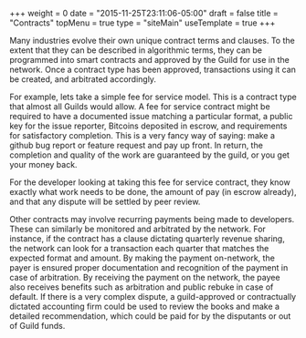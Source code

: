 +++
weight = 0
date = "2015-11-25T23:11:06-05:00"
draft = false
title = "Contracts"
topMenu = true
type = "siteMain"
useTemplate = true
+++

Many industries evolve their own unique contract terms and clauses. To the extent that they can be described in algorithmic terms, they can be programmed into smart contracts and approved by the Guild for use in the network. Once a contract type has been approved, transactions using it can be created, and arbitrated accordingly. 

For example, lets take a simple fee for service model. This is a contract type that almost all Guilds would allow. A fee for service contract might be required to have a documented issue matching a particular format, a public key for the issue reporter, Bitcoins deposited in escrow, and requirements for satisfactory completion. This is a very fancy way of saying: make a github bug report or feature request and pay up front. In return, the completion and quality of the work are guaranteed by the guild, or you get your money back.

For the developer looking at taking this fee for service contract, they know exactly what work needs to be done, the amount of pay (in escrow already), and that any dispute will be settled by peer review.

Other contracts may involve recurring payments being made to developers. These can similarly be monitored and arbitrated by the network. For instance, if the contract has a clause dictating quarterly revenue sharing, the network can look for a transaction each quarter that matches the expected format and amount. By making the payment on-network, the payer is ensured proper documentation and recognition of the payment in case of arbitration. By receiving the payment on the network, the payee also receives benefits such as arbitration and public rebuke in case of default.
If there is a very complex dispute, a guild-approved or contractually dictated accounting firm could be used to review the books and make a detailed recommendation, which could be paid for by the disputants or out of Guild funds.
